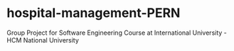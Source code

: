 # hospital-management-PERN
Group Project for Software Engineering Course at International University - HCM National University
